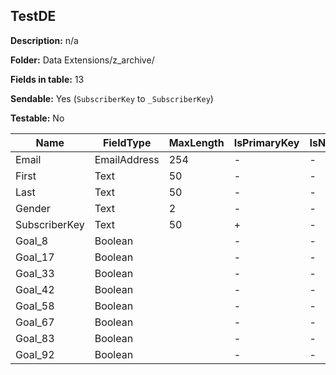 ## TestDE

**Description:** n/a

**Folder:** Data Extensions/z_archive/

**Fields in table:** 13

**Sendable:** Yes (`SubscriberKey` to `_SubscriberKey`)

**Testable:** No

| Name | FieldType | MaxLength | IsPrimaryKey | IsNullable | DefaultValue |
| --- | --- | --- | --- | --- | --- |
| Email | EmailAddress | 254 | - | - |  |
| First | Text | 50 | - | - |  |
| Last | Text | 50 | - | - |  |
| Gender | Text | 2 | - | - |  |
| SubscriberKey | Text | 50 | + | - |  |
| Goal_8 | Boolean |  | - | - |  |
| Goal_17 | Boolean |  | - | - |  |
| Goal_33 | Boolean |  | - | - |  |
| Goal_42 | Boolean |  | - | - |  |
| Goal_58 | Boolean |  | - | - |  |
| Goal_67 | Boolean |  | - | - |  |
| Goal_83 | Boolean |  | - | - |  |
| Goal_92 | Boolean |  | - | - |  |
